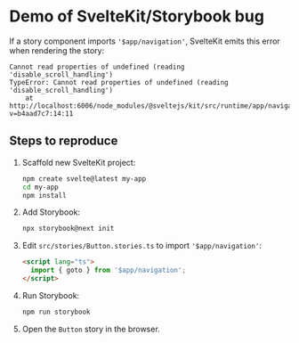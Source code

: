 # Demo of SvelteKit/Storybook bug

If a story component imports `'$app/navigation'`, SvelteKit emits this error when rendering the story:

```
Cannot read properties of undefined (reading 'disable_scroll_handling')
TypeError: Cannot read properties of undefined (reading 'disable_scroll_handling')
    at http://localhost:6006/node_modules/@sveltejs/kit/src/runtime/app/navigation.js?v=b4aad7c7:14:11
```

## Steps to reproduce

 1. Scaffold new SvelteKit project:

    ```sh
    npm create svelte@latest my-app
    cd my-app
    npm install
    ```

 2. Add Storybook:

    ```sh
    npx storybook@next init
    ```

3. Edit `src/stories/Button.stories.ts` to import `'$app/navigation'`:

   ```html
   <script lang="ts">
     import { goto } from '$app/navigation';
   </script>
   ```

4. Run Storybook:

    ```sh
    npm run storybook
    ```

5. Open the `Button` story in the browser.
